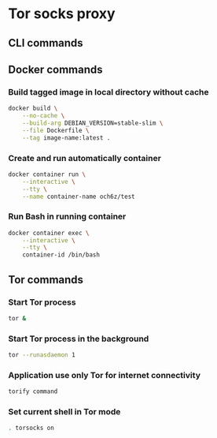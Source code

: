 # Tor socks proxy
## CLI commands
## Docker commands
### Build tagged image in local directory without cache
```bash
docker build \
    --no-cache \
    --build-arg DEBIAN_VERSION=stable-slim \
    --file Dockerfile \
    --tag image-name:latest .
```
### Create and run automatically container
```bash
docker container run \
    --interactive \
    --tty \
    --name container-name och6z/test
```
### Run Bash in running container
```bash
docker container exec \
    --interactive \
    --tty \
    container-id /bin/bash
```
## Tor commands
### Start Tor process
```bash
tor &
```
### Start Tor process in the background
```bash
tor --runasdaemon 1
```
### Application use only Tor for internet connectivity
```bash
torify command
```
### Set current shell in Tor mode
```bash
. torsocks on
```
